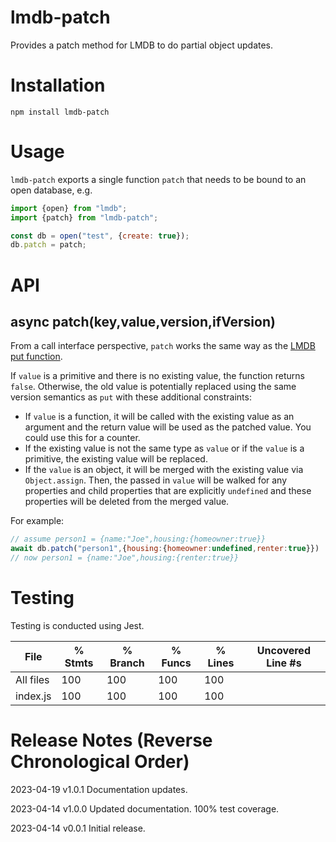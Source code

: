# lmdb-patch
Provides a patch method for LMDB to do partial object updates.

# Installation

```
npm install lmdb-patch
```

# Usage

`lmdb-patch` exports a single function `patch` that needs to be bound to an open database, e.g.

```javascript
import {open} from "lmdb";
import {patch} from "lmdb-patch";

const db = open("test", {create: true});
db.patch = patch;
```

# API

## async patch(key,value,version,ifVersion)

From a call interface perspective, `patch` works the same way as the [LMDB put function](https://github.com/kriszyp/lmdb-js#dbputkey-value-version-number-ifversion-number-promiseboolean).

If `value` is a primitive and there is no existing value, the function returns `false`. Otherwise, the old value is potentially replaced using the same version semantics as `put` with these additional constraints:

  * If `value` is a function, it will be called with the existing value as an argument and the return value will be used as the patched value. You could use this for a counter.
  * If the existing value is not the same type as `value` or if the `value` is a primitive, the existing value will be replaced.
  * If the `value` is an object, it will be merged with the existing value via `Object.assign`. Then, the passed in `value` will be walked for any properties and child properties that are explicitly `undefined` and these properties will be deleted from the merged value.

For example:

```javascript
// assume person1 = {name:"Joe",housing:{homeowner:true}}
await db.patch("person1",{housing:{homeowner:undefined,renter:true}})
// now person1 = {name:"Joe",housing:{renter:true}}
```

# Testing

Testing is conducted using Jest.

File      | % Stmts | % Branch | % Funcs | % Lines | Uncovered Line #s
----------|---------|----------|---------|---------|-------------------
All files |     100 |      100 |     100 |     100 |                   
index.js |     100 |      100 |     100 |     100 |


# Release Notes (Reverse Chronological Order)

2023-04-19 v1.0.1 Documentation updates.

2023-04-14 v1.0.0 Updated documentation. 100% test coverage.

2023-04-14 v0.0.1 Initial release.

